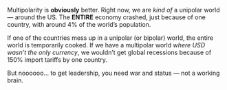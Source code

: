 Multipolarity is **obviously** better. Right now, we are *kind of* a unipolar world — around the US. The **ENTIRE** economy crashed, just because of one country, with around 4% of the world’s population.

If one of the countries mess up in a unipolar (or bipolar) world, the entire world is temporarily cooked. If we have a multipolar world *where USD wasn’t the only currency*, we wouldn’t get global recessions because of 150% import tariffs by one country.

But noooooo... to get leadership, you need war and status — not a working brain.
